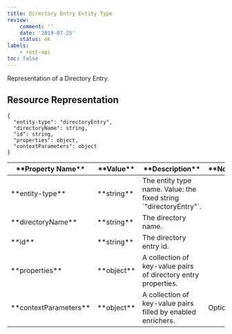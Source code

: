 ```yaml
---
title: Directory Entry Entity Type
review:
    comment: ''
    date: '2019-07-25'
    status: ok
labels:
    - rest-api
toc: false
---
```


Representation of a Directory Entry.

## Resource Representation

<pre><code class="json hljs">{
  "entity-type": "directoryEntry",
  "directoryName": string,
  "id": string,
  "properties": object,
  "contextParameters": object
}
</code></pre>

<div class="table-scroll">
  <table>
    <thead>
      <tr>
        <th>**Property Name**</th>
        <th>**Value**</th>
        <th>**Description**</th>
        <th>**Notes**</th>
      </tr>
    </thead>
    <tbody>
      <tr>
        <td>**entity-type**</td>
        <td>**string**</td>
        <td>The entity type name. Value: the fixed string `"directoryEntry"`.</td>
        <td></td>
      </tr>
      <tr>
        <td>**directoryName**</td>
        <td>**string**</td>
        <td>The directory name.</td>
        <td></td>
      </tr>
      <tr>
        <td>**id**</td>
        <td>**string**</td>
        <td>The directory entry id.</td>
        <td></td>
      </tr>
      <tr>
        <td>**properties**</td>
        <td>**object**</td>
        <td>A collection of key-value pairs of directory entry properties.</td>
        <td></td>
      </tr>
      <tr>
        <td>**contextParameters**</td>
        <td>**object**</td>
        <td>A collection of key-value pairs filled by enabled enrichers.</td>
        <td>Optional</td>
      </tr>
    </tbody>
  </table>
</div>
